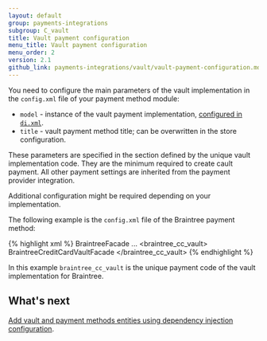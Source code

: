 ```yaml
---
layout: default
group: payments-integrations
subgroup: C_vault
title: Vault payment configuration
menu_title: Vault payment configuration
menu_order: 2
version: 2.1
github_link: payments-integrations/vault/vault-payment-configuration.md
---
```


You need to configure the main parameters of the vault implementation in the `config.xml` file of your payment method module:

* `model` - instance of the vault payment implementation, [configured in `di.xml`]({{page.baseurl}}payments-integrations/vault/vault-di.html).
* `title` - vault payment method title; can be overwritten in the store configuration.

These parameters are specified in the section defined by the unique vault implementation code. They are the minimum required to create cault payment. All other payment settings are inherited from the payment provider integration. 

Additional configuration might be required depending on your implementation.

The following example is the `config.xml` file of the Braintree payment method: 

{% highlight xml %}
<config xmlns:xsi="http://www.w3.org/2001/XMLSchema-instance" xsi:noNamespaceSchemaLocation="urn:magento:module:Magento_Store:etc/config.xsd">
    <default>
        <payment>
            <braintree>
                <model>BraintreeFacade</model>
                ...
            </braintree>
            <braintree_cc_vault>
                <model>BraintreeCreditCardVaultFacade</model>
                <title>Stored Cards (Braintree)</title>
            </braintree_cc_vault>
        </payment>
    </default>
</config>
{% endhighlight %}

In this example `braintree_cc_vault` is the unique payment code of the vault implementation for Braintree.

## What's next

[Add vault and payment methods entities using dependency injection configuration]({{page.baseurl}}payments-integrations/vault/vault-di.html).
